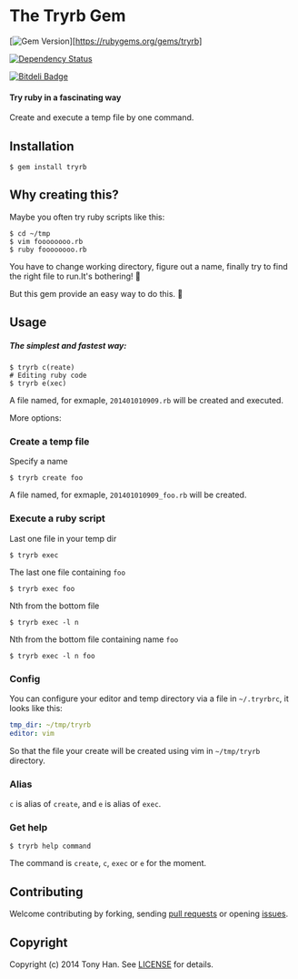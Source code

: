 # The Tryrb Gem

[![Gem Version](https://badge.fury.io/rb/tryrb.png)][https://rubygems.org/gems/tryrb]

[![Dependency Status](https://gemnasium.com/tony612/tryrb.png)](https://gemnasium.com/tony612/tryrb)

[![Bitdeli Badge](https://d2weczhvl823v0.cloudfront.net/tony612/tryrb/trend.png)](https://bitdeli.com/free "Bitdeli Badge")

#### Try ruby in a fascinating way

Create and execute a temp file by one command.

## Installation

```
$ gem install tryrb
```

## Why creating this?

Maybe you often try ruby scripts like this:

```
$ cd ~/tmp
$ vim foooooooo.rb
$ ruby foooooooo.rb
```

You have to change working directory, figure out a name, finally try to
find the right file to run.It's bothering! :anger:

But this gem provide an easy way to do this. :yellow_heart:

## Usage

##### The simplest and fastest way:

```
$ tryrb c(reate)
# Editing ruby code
$ tryrb e(xec)
```
A file named, for exmaple, `201401010909.rb` will be created and executed.

More options:

### Create a temp file

Specify a name

```
$ tryrb create foo
```

A file named, for exmaple, `201401010909_foo.rb` will be created.

### Execute a ruby script

Last one file in your temp dir

```
$ tryrb exec
```

The last one file containing `foo`

```
$ tryrb exec foo
```

Nth from the bottom file

```
$ tryrb exec -l n
```

Nth from the bottom file containing name `foo`

```
$ tryrb exec -l n foo
```

### Config

You can configure your editor and temp directory via a file in `~/.tryrbrc`, it looks like this:

```yaml
tmp_dir: ~/tmp/tryrb
editor: vim
```

So that the file your create will be created using vim in `~/tmp/tryrb` directory.

### Alias

`c` is alias of `create`, and `e` is alias of `exec`.

### Get help

```
$ tryrb help command
```

The command is `create`, `c`, `exec` or `e` for the moment.

## Contributing

Welcome contributing by forking, sending [pull requests](/../../pulls) or opening [issues](/../../issues).

## Copyright

Copyright (c) 2014 Tony Han. See [LICENSE][] for details.

[license]: LICENSE.md

